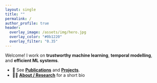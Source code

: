 ```yaml
---
layout: single
title: ""
permalink: /
author_profile: true
header:
  overlay_image: /assets/img/hero.jpg
  overlay_color: "#0b1220"
  overlay_filter: "0.35"
---
```


Welcome!
I work on **trustworthy machine learning**, **temporal modelling**, and **efficient ML systems**.

- 🔬 See **[Publications](/publications/)** and **[Projects](/projects/)**.
- 🧑‍🏫 **[About / Research](/about/)** for a short bio